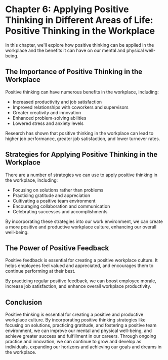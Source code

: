 Chapter 6: Applying Positive Thinking in Different Areas of Life: Positive Thinking in the Workplace
====================================================================================================

In this chapter, we'll explore how positive thinking can be applied in the workplace and the benefits it can have on our mental and physical well-being.

The Importance of Positive Thinking in the Workplace
----------------------------------------------------

Positive thinking can have numerous benefits in the workplace, including:

* Increased productivity and job satisfaction
* Improved relationships with coworkers and supervisors
* Greater creativity and innovation
* Enhanced problem-solving abilities
* Lowered stress and anxiety levels

Research has shown that positive thinking in the workplace can lead to higher job performance, greater job satisfaction, and lower turnover rates.

Strategies for Applying Positive Thinking in the Workplace
----------------------------------------------------------

There are a number of strategies we can use to apply positive thinking in the workplace, including:

* Focusing on solutions rather than problems
* Practicing gratitude and appreciation
* Cultivating a positive team environment
* Encouraging collaboration and communication
* Celebrating successes and accomplishments

By incorporating these strategies into our work environment, we can create a more positive and productive workplace culture, enhancing our overall well-being.

The Power of Positive Feedback
------------------------------

Positive feedback is essential for creating a positive workplace culture. It helps employees feel valued and appreciated, and encourages them to continue performing at their best.

By practicing regular positive feedback, we can boost employee morale, increase job satisfaction, and enhance overall workplace productivity.

Conclusion
----------

Positive thinking is essential for creating a positive and productive workplace culture. By incorporating positive thinking strategies like focusing on solutions, practicing gratitude, and fostering a positive team environment, we can improve our mental and physical well-being, and achieve greater success and fulfillment in our careers. Through ongoing practice and innovation, we can continue to grow and develop as individuals, expanding our horizons and achieving our goals and dreams in the workplace.
